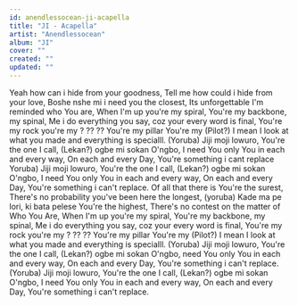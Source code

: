 ```yaml
---
id: anendlessocean-ji-acapella
title: "JI - Acapella"
artist: "Anendlessocean"
album: "JI"
cover: ""
created: ""
updated: ""
---
```


Yeah how can i hide from your goodness,
Tell me how could i hide from your love,
Boshe nshe mi i need you the closest,
Its unforgettable I'm reminded who You are,
When I'm up you're my spiral,
You're my backbone, my spinal,
Me i do everything you say, coz your every word is final,
You're my rock you're my ? ?? ??
You're my pillar You're my (Pilot?)
I mean I look at what you made and everything is specialll.
(Yoruba)
Jiji moji lowuro, You're the one I call,
(Lekan?) ogbe mi sokan O'ngbo,
I need You only You in each and every way,
On each and every Day,
You're something i cant replace
Yoruba)
Jiji moji lowuro, You're the one I call,
(Lekan?) ogbe mi sokan O'ngbo,
I need You only You in each and every way,
On each and every Day,
You're something i can't replace.
Of all that there is You're the surest,
There's no probability you've been here the longest,
(yoruba) Kade ma pe lori, ki bata pelese You're the highest,
There's no contest on the matter of Who You Are,
When I'm up you're my spiral,
You're my backbone, my spinal,
Me i do everything you say, coz your every word is final,
You're my rock you're my ? ?? ??
You're my pillar You're my (Pilot?)
I mean I look at what you made and everything is specialll.
(Yoruba)
Jiji moji lowuro, You're the one I call,
(Lekan?) ogbe mi sokan O'ngbo,
need You only You in each and every way,
On each and every Day,
You're something i can't replace.
(Yoruba)
Jiji moji lowuro, You're the one I call,
(Lekan?) ogbe mi sokan O'ngbo,
I need You only You in each and every way,
On each and every Day,
You're something i can't replace.